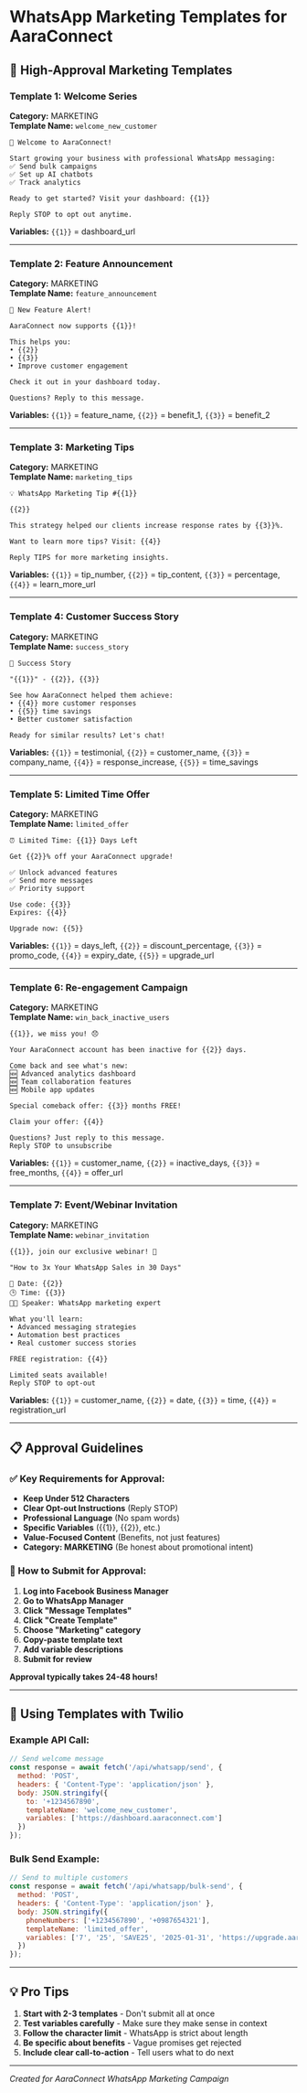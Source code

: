 # WhatsApp Marketing Templates for AaraConnect

## 📱 High-Approval Marketing Templates

### Template 1: Welcome Series
**Category:** MARKETING  
**Template Name:** `welcome_new_customer`
```
🎉 Welcome to AaraConnect!

Start growing your business with professional WhatsApp messaging:
✅ Send bulk campaigns
✅ Set up AI chatbots 
✅ Track analytics

Ready to get started? Visit your dashboard: {{1}}

Reply STOP to opt out anytime.
```
**Variables:** `{{1}}` = dashboard_url

---

### Template 2: Feature Announcement
**Category:** MARKETING  
**Template Name:** `feature_announcement`
```
📢 New Feature Alert!

AaraConnect now supports {{1}}! 

This helps you:
• {{2}}
• {{3}}
• Improve customer engagement

Check it out in your dashboard today.

Questions? Reply to this message.
```
**Variables:** `{{1}}` = feature_name, `{{2}}` = benefit_1, `{{3}}` = benefit_2

---

### Template 3: Marketing Tips
**Category:** MARKETING  
**Template Name:** `marketing_tips`
```
💡 WhatsApp Marketing Tip #{{1}}

{{2}}

This strategy helped our clients increase response rates by {{3}}%.

Want to learn more tips? Visit: {{4}}

Reply TIPS for more marketing insights.
```
**Variables:** `{{1}}` = tip_number, `{{2}}` = tip_content, `{{3}}` = percentage, `{{4}}` = learn_more_url

---

### Template 4: Customer Success Story
**Category:** MARKETING  
**Template Name:** `success_story`
```
🌟 Success Story

"{{1}}" - {{2}}, {{3}}

See how AaraConnect helped them achieve:
• {{4}} more customer responses
• {{5}} time savings
• Better customer satisfaction

Ready for similar results? Let's chat!
```
**Variables:** `{{1}}` = testimonial, `{{2}}` = customer_name, `{{3}}` = company_name, `{{4}}` = response_increase, `{{5}}` = time_savings

---

### Template 5: Limited Time Offer
**Category:** MARKETING  
**Template Name:** `limited_offer`
```
⏰ Limited Time: {{1}} Days Left

Get {{2}}% off your AaraConnect upgrade!

✅ Unlock advanced features
✅ Send more messages
✅ Priority support

Use code: {{3}}
Expires: {{4}}

Upgrade now: {{5}}
```
**Variables:** `{{1}}` = days_left, `{{2}}` = discount_percentage, `{{3}}` = promo_code, `{{4}}` = expiry_date, `{{5}}` = upgrade_url

---

### Template 6: Re-engagement Campaign
**Category:** MARKETING  
**Template Name:** `win_back_inactive_users`
```
{{1}}, we miss you! 😞

Your AaraConnect account has been inactive for {{2}} days.

Come back and see what's new:
🆕 Advanced analytics dashboard
🆕 Team collaboration features  
🆕 Mobile app updates

Special comeback offer: {{3}} months FREE!

Claim your offer: {{4}}

Questions? Just reply to this message.
Reply STOP to unsubscribe
```
**Variables:** `{{1}}` = customer_name, `{{2}}` = inactive_days, `{{3}}` = free_months, `{{4}}` = offer_url

---

### Template 7: Event/Webinar Invitation
**Category:** MARKETING  
**Template Name:** `webinar_invitation`
```
{{1}}, join our exclusive webinar! 🎯

"How to 3x Your WhatsApp Sales in 30 Days"

📅 Date: {{2}}
🕒 Time: {{3}}  
👨‍💼 Speaker: WhatsApp marketing expert

What you'll learn:
• Advanced messaging strategies
• Automation best practices
• Real customer success stories

FREE registration: {{4}}

Limited seats available!
Reply STOP to opt-out
```
**Variables:** `{{1}}` = customer_name, `{{2}}` = date, `{{3}}` = time, `{{4}}` = registration_url

---

## 📋 Approval Guidelines

### ✅ Key Requirements for Approval:
- **Keep Under 512 Characters**
- **Clear Opt-out Instructions** (Reply STOP)
- **Professional Language** (No spam words)
- **Specific Variables** ({{1}}, {{2}}, etc.)
- **Value-Focused Content** (Benefits, not just features)
- **Category: MARKETING** (Be honest about promotional intent)

### 🚀 How to Submit for Approval:
1. **Log into Facebook Business Manager**
2. **Go to WhatsApp Manager** 
3. **Click "Message Templates"**
4. **Click "Create Template"**
5. **Choose "Marketing" category**
6. **Copy-paste template text**
7. **Add variable descriptions**
8. **Submit for review**

**Approval typically takes 24-48 hours!**

---

## 🔧 Using Templates with Twilio

### Example API Call:
```javascript
// Send welcome message
const response = await fetch('/api/whatsapp/send', {
  method: 'POST',
  headers: { 'Content-Type': 'application/json' },
  body: JSON.stringify({
    to: '+1234567890',
    templateName: 'welcome_new_customer',
    variables: ['https://dashboard.aaraconnect.com']
  })
});
```

### Bulk Send Example:
```javascript
// Send to multiple customers
const response = await fetch('/api/whatsapp/bulk-send', {
  method: 'POST',
  headers: { 'Content-Type': 'application/json' },
  body: JSON.stringify({
    phoneNumbers: ['+1234567890', '+0987654321'],
    templateName: 'limited_offer',
    variables: ['7', '25', 'SAVE25', '2025-01-31', 'https://upgrade.aaraconnect.com']
  })
});
```

---

## 💡 Pro Tips

1. **Start with 2-3 templates** - Don't submit all at once
2. **Test variables carefully** - Make sure they make sense in context
3. **Follow the character limit** - WhatsApp is strict about length
4. **Be specific about benefits** - Vague promises get rejected
5. **Include clear call-to-action** - Tell users what to do next

---

*Created for AaraConnect WhatsApp Marketing Campaign*